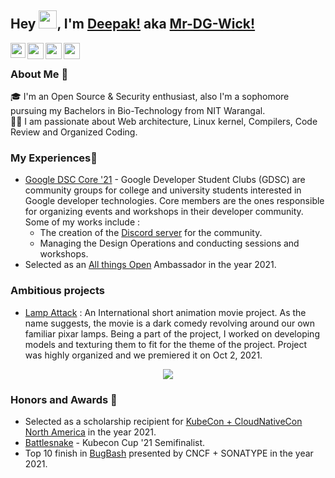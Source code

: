 ## Hey <img src="https://github.com/TheDudeThatCode/TheDudeThatCode/blob/master/Assets/Hi.gif" width="29px">, I'm [Deepak!](https://twitter.com/Mr_dg_wick) aka [Mr-DG-Wick!](https://twitter.com/Mr_dg_wick)

<a href="https://www.linkedin.com/in/mrdgwick/">
  <img align="left" width="24px" src="https://cdn.jsdelivr.net/npm/simple-icons@v3/icons/linkedin.svg"  />
</a>
<a href="https://twitter.com/Mr_dg_wick">
  <img align="left" width="26px" src="https://cdn.jsdelivr.net/npm/simple-icons@v3/icons/twitter.svg" />
</a>
<a href="mailto:deepak.gupta.h401@gmail.com
">
  <img align="left" width="26px" src="https://cdn.jsdelivr.net/npm/simple-icons@v3/icons/gmail.svg" />
</a>
<!-- <a href="https://www.youtube.com/channel/UCfv8cds8AfIM3UZtAWOz6Gg">
  <img align="left" width="26px" src="https://cdn.jsdelivr.net/npm/simple-icons@v3/icons/youtube.svg" />
</a> -->
<a href="https://dev.to/mrdgwick">
  <img align="left" width="26px" src="https://cdn.jsdelivr.net/npm/simple-icons@v3/icons/medium.svg" />
</a>

<br />

### About Me 🚀

🎓 I'm an Open Source & Security enthusiast, also I'm a sophomore pursuing my Bachelors in Bio-Technology from NIT Warangal. </br>
👨‍💻 I am passionate about Web architecture, Linux kernel, Compilers, Code Review and Organized Coding.

### My Experiences🙌

- [Google DSC Core '21](https://gdsc.community.dev/national-institute-of-technology-nit-warangal/) - Google Developer Student Clubs (GDSC) are community groups for college and university students interested in Google developer technologies. Core members are the ones responsible for organizing events and workshops in their developer community. Some of my works include :
   - The creation of the [Discord server](https://discord.gg/v88Fp89NQ4) for the community.
   - Managing the Design Operations and conducting sessions and workshops.
- Selected as an [All things Open](https://www.allthingsopen.org/) Ambassador in the year 2021.

### Ambitious projects
- [Lamp Attack](https://youtu.be/w5oKCQUjC4A) : An International short animation movie project. As the name suggests, the movie is a dark comedy revolving around our own familiar pixar lamps. Being a part of the project, I worked on developing models and texturing them to fit for the theme of the project. Project was highly organized and we premiered it on Oct 2, 2021.

<p align="center">
  <img src="https://user-images.githubusercontent.com/81250703/138585908-2d705c5a-36fd-4786-bdc2-115f51cc2aaf.png">
</p>

<!-- ![poster_small](https://user-images.githubusercontent.com/81250703/138585908-2d705c5a-36fd-4786-bdc2-115f51cc2aaf.png) -->



### Honors and Awards 🏅

- Selected as a scholarship recipient for [KubeCon + CloudNativeCon North America](https://events.linuxfoundation.org/kubecon-cloudnativecon-north-america/) in the year 2021.
- [Battlesnake](https://play.battlesnake.com/) - Kubecon Cup '21 Semifinalist.
- Top 10 finish in [BugBash](https://bugbash.muse.dev/) presented by CNCF + SONATYPE in the year 2021.
 


